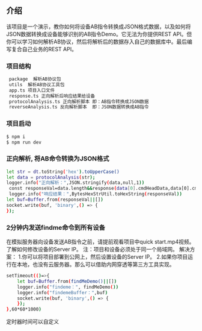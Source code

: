 ## 介绍
该项目是一个演示，教你如何将设备AB指令转换成JSON格式数据，以及如何将JSON数据转换成设备能够识别的AB指令Demo。它无法为你提供REST API。但你可以学习如何解析AB协议，然后将解析后的数据存入自己的数据库中。最后编写复合自己业务的REST API。
### 项目结构
```bash
 package  解析AB协议包
 utils  解析AB协议工具包
 app.ts 项目入口文件
 response.ts 正向解析后响应结果给设备 
 protocolAnalysis.ts 正向解析脚本 即：AB指令转换成JSON数据
 reverseAnalysis.ts 反向解析脚本  即：JSON数据转换成AB指令
```
### 项目启动
```bash
$ npm i      
$ npm run dev     
```
### 正向解析, 将AB命令转换为JSON格式
```bash
let str = dt.toString('hex').toUpperCase()
let data = protocolAnalysis(str);
logger.info("正向解析：",JSON.stringify(data,null,1))
 const responseVal=data.length&&response(data[0].cmdHeadData,data[0].cmdBodyData)
 logger.info("响应结果：",BytesHexStrUtil.toHexString(responseVal))
let buf=Buffer.from(responseVal||[])
socket.write(buf, 'binary',() => {
});
```
### 2分钟内发送findme命令到所有设备
在模拟服务器向设备发送AB指令之前，请提前观看项目中quick start.mp4视频。了解如何修改设备的Server IP。
注：项目和设备必须处于同一个局域网。
解决方案：
1.你可以将项目部署到公网上，然后设置设备的Server IP。
2.如果你项目运行在本地，也没有云服务器。那么可以借助内网穿透等第三方工具实现。
```bash
setTimeout(()=>{
    let buf=Buffer.from(findMeDemo()||[])
    logger.info("findeme：", findMeDemo())
    logger.info("findemeBuffer：",buf)
    socket.write(buf, 'binary',() => {
    });
},60*60*1000)
```
定时器时间可以自定义
